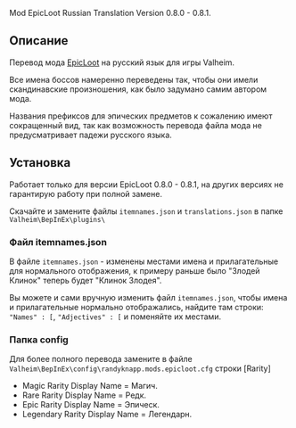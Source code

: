 Mod EpicLoot Russian Translation Version 0.8.0 - 0.8.1.

## Описание
Перевод мода [EpicLoot](https://www.nexusmods.com/valheim/mods/387) на русский язык для игры Valheim.

Все имена боссов намеренно переведены так, чтобы они имели скандинавские произношения, как было задумано самим автором мода.

Названия префиксов для эпических предметов к сожалению имеют сокращенный вид, так как возможность перевода файла мода не предусматривает падежи русского языка.

## Установка
Работает только для версии EpicLoot 0.8.0 - 0.8.1, на других версиях не гарантирую работу при полной замене.

Скачайте и замените файлы `itemnames.json` и `translations.json` в папке `Valheim\BepInEx\plugins\`

### Файл itemnames.json
В файле `itemnames.json` - изменены местами имена и прилагательные для нормального отображения, к примеру раньше было "Злодей Клинок" теперь будет "Клинок Злодея".

Вы можете и сами вручную изменить файл `itemnames.json`, чтобы имена и прилагательные нормально отображались, найдите там строки: `"Names" : [`, `"Adjectives" : [` и поменяйте их местами.

### Папка config
Для более полного перевода замените в файле `Valheim\BepInEx\config\randyknapp.mods.epicloot.cfg` строки [Rarity]

* Magic Rarity Display Name = Магич.
* Rare Rarity Display Name = Редк.
* Epic Rarity Display Name = Эпическ.
* Legendary Rarity Display Name = Легендарн.
